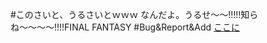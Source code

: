 #このさいと、うるさいとｗｗｗ
なんだよ。うるせ〜〜!!!!!知らね〜〜〜〜!!!!FINAL FANTASY
#Bug&Report&Add
[ここに](https://submarin.online/@samesameshark)
